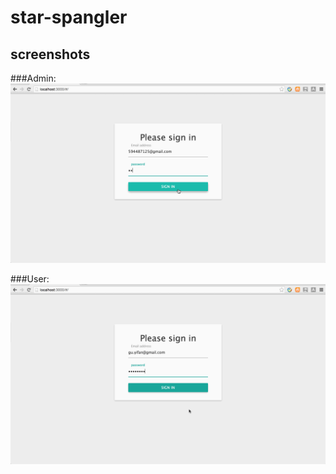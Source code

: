 # star-spangler

## screenshots
###Admin:
<img src="https://raw.githubusercontent.com/YGYOOO/star-spangler/master/screenshots/2.gif" width="700">

###User:
<img src="https://raw.githubusercontent.com/YGYOOO/star-spangler/master/screenshots/3.gif" width="700">

